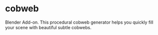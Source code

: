 # cobweb
Blender Add-on.  This procedural cobweb generator helps you quickly fill your scene with beautiful subtle cobwebs.
